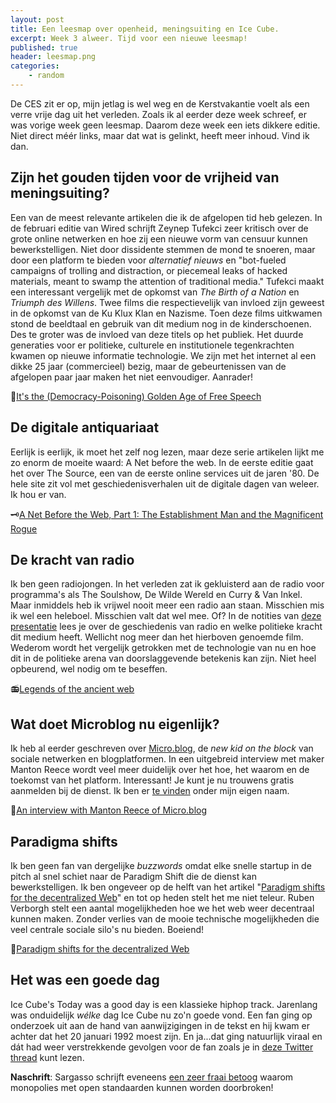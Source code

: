```yaml
---
layout: post
title: Een leesmap over openheid, meningsuiting en Ice Cube.
excerpt: Week 3 alweer. Tijd voor een nieuwe leesmap!
published: true
header: leesmap.png
categories: 
    - random
---
```

De CES zit er op, mijn jetlag is wel weg en de Kerstvakantie voelt als een verre vrije dag uit het verleden. Zoals ik al eerder deze week schreef, er was vorige week geen leesmap. Daarom deze week een iets dikkere editie. Niet direct méér links, maar dat wat is gelinkt, heeft meer inhoud. Vind ik dan. 

## Zijn het gouden tijden voor de vrijheid van meningsuiting?
Een van de meest relevante artikelen die ik de afgelopen tid heb gelezen. In de februari editie van Wired schrijft Zeynep Tufekci zeer kritisch over de grote online netwerken en hoe zij een nieuwe vorm van censuur kunnen bewerkstelligen. Niet door dissidente stemmen de mond te snoeren, maar door een platform te bieden voor _alternatief nieuws_ en "bot-fueled campaigns of trolling and distraction, or piecemeal leaks of hacked materials, meant to swamp the attention of traditional media."
Tufekci maakt een interessant vergelijk met de opkomst van _The Birth of a Nation_ en _Triumph des Willens_. Twee films die respectievelijk van invloed zijn geweest in de opkomst van de Ku Klux Klan en Nazisme. Toen deze films uitkwamen stond de beeldtaal en gebruik van dit medium nog in de kinderschoenen. Des te groter was de invloed van deze titels op het publiek. Het duurde generaties voor er politieke, culturele en institutionele tegenkrachten kwamen op nieuwe informatie technologie. We zijn met het internet al een dikke 25 jaar (commercieel) bezig, maar de gebeurtenissen van de afgelopen paar jaar maken het niet eenvoudiger. Aanrader!

💭[It's the (Democracy-Poisoning) Golden Age of Free Speech](https://www.wired.com/story/free-speech-issue-tech-turmoil-new-censorship/amp)

## De digitale antiquariaat

Eerlijk is eerlijk, ik moet het zelf nog lezen, maar deze serie artikelen lijkt me zo enorm de moeite waard: A Net before the web. In de eerste editie gaat het over The Source, een van de eerste online services uit de jaren '80. De hele site zit vol met geschiedenisverhalen uit de digitale dagen van weleer. Ik hou er van.

🗝[A Net Before the Web, Part 1: The Establishment Man and the Magnificent Rogue](https://www.filfre.net/2017/10/a-net-before-the-web-part-1-the-establishment-man-and-the-magnificent-rogue/)

## De kracht van radio
Ik ben geen radiojongen. In het verleden zat ik gekluisterd aan de radio voor programma's als The Soulshow, De Wilde Wereld en Curry & Van Inkel. Maar inmiddels heb ik vrijwel nooit meer een radio aan staan. Misschien mis ik wel een heleboel. Misschien valt dat wel mee. Of? In de notities van [deze presentatie](http://idlewords.com/talks/ancient_web.htm) lees je over de geschiedenis van radio en welke politieke kracht dit medium heeft. Wellicht nog meer dan het hierboven genoemde film. Wederom wordt het vergelijk getrokken met de technologie van nu en hoe dit in de politieke arena van doorslaggevende betekenis kan zijn. Niet heel opbeurend, wel nodig om te beseffen. 

📻[Legends of the ancient web](http://idlewords.com/talks/ancient_web.htm)

## Wat doet Microblog nu eigenlijk?
Ik heb al eerder geschreven over [Micro.blog](https://micro.blog/), de _new kid on the block_ van sociale netwerken en blogplatformen. In een uitgebreid interview met maker Manton Reece wordt veel meer duidelijk over het hoe, het waarom en de toekomst van het platform. Interessant! Je kunt je nu trouwens gratis aanmelden bij de dienst. Ik ben er [te vinden](http://micro.blog/frank) onder mijn eigen naam.

🎤[An interview with Manton Reece of Micro.blog](http://cdevroe.com/2018/01/19/interview-manton/)

## Paradigma shifts
Ik ben geen fan van dergelijke _buzzwords_ omdat elke snelle startup in de pitch al snel schiet naar de Paradigm Shift die de dienst kan bewerkstelligen. Ik ben ongeveer op de helft van het artikel "[Paradigm shifts for the decentralized Web](https://ruben.verborgh.org/blog/2017/12/20/paradigm-shifts-for-the-decentralized-web/)" en tot op heden stelt het me niet teleur. Ruben Verborgh stelt een aantal mogelijkheden hoe we het web weer decentraal kunnen maken. Zonder verlies van de mooie technische mogelijkheden die veel centrale sociale silo's nu bieden. Boeiend!

🌈[Paradigm shifts for the decentralized Web](https://ruben.verborgh.org/blog/2017/12/20/paradigm-shifts-for-the-decentralized-web/)

## Het was een goede dag
Ice Cube's Today was a good day is een klassieke hiphop track. Jarenlang was onduidelijk _wélke_ dag Ice Cube nu zo'n goede vond. Een fan ging op onderzoek uit aan de hand van aanwijzigingen in de tekst en hij kwam er achter dat het 20 januari 1992 moest zijn. En ja...dat ging natuurlijk viraal en dát had weer verstrekkende gevolgen voor de fan zoals je in [deze Twitter thread](https://twitter.com/DonovanStrain/status/954789040993157120) kunt lezen.

**Naschrift**: Sargasso schrijft eveneens [een zeer fraai betoog](http://sargasso.nl/doorbreek-monopolies-met-open-standaarden/) waarom monopolies met open standaarden kunnen worden doorbroken! 
